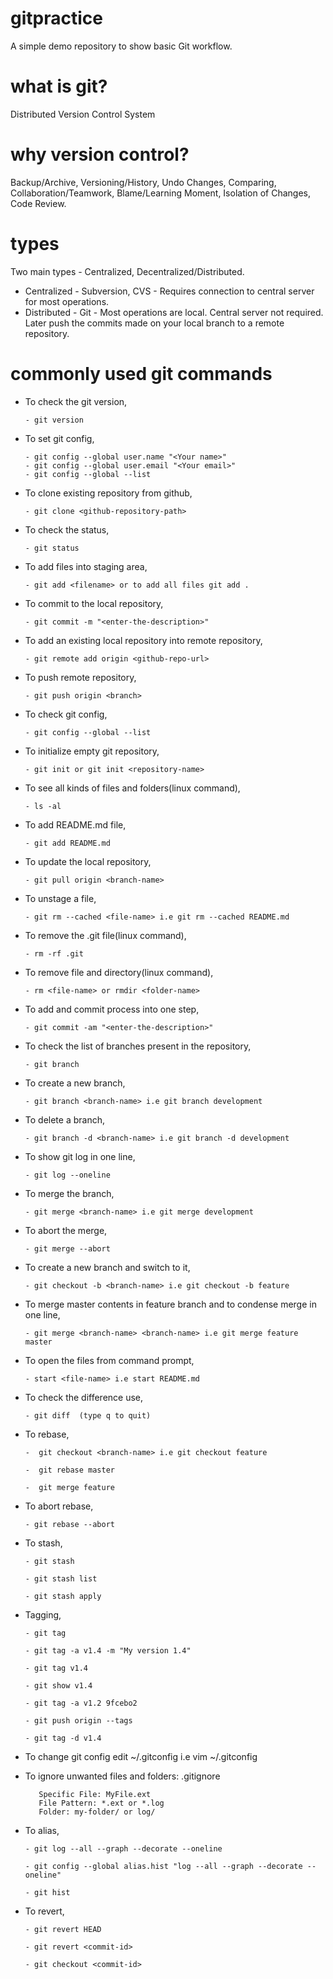 # gitpractice
A simple demo repository to show basic Git workflow.

# what is git? 
Distributed Version Control System

# why version control?
Backup/Archive, Versioning/History, Undo Changes, Comparing, Collaboration/Teamwork, Blame/Learning Moment, Isolation of Changes, Code Review.

# types
Two main types - Centralized, Decentralized/Distributed.
* Centralized - Subversion, CVS - Requires connection to central server for most operations.
* Distributed - Git - Most operations are local. Central server not required. Later push the commits made on your local branch to a remote repository.

# commonly used git commands

  * To check the git version, 
  
        - git version

  * To set git config,

        - git config --global user.name "<Your name>"
        - git config --global user.email "<Your email>"
        - git config --global --list 

  * To clone existing repository from github,
  
        - git clone <github-repository-path>

  * To check the status,
  
        - git status
  
  * To add files into staging area,
  
        - git add <filename> or to add all files git add .
 
  * To commit to the local repository,
  
        - git commit -m "<enter-the-description>"
  
  * To add an existing local repository into remote repository,
  
        - git remote add origin <github-repo-url>
 
  * To push remote repository, 
  
        - git push origin <branch>
 
  * To check git config,

        - git config --global --list

  * To initialize empty git repository,

        - git init or git init <repository-name>

  * To see all kinds of files and folders(linux command),

        - ls -al

  * To add README.md file,

        - git add README.md

  * To update the local repository,

        - git pull origin <branch-name>

  * To unstage a file,

        - git rm --cached <file-name> i.e git rm --cached README.md

  * To remove the .git file(linux command),

        - rm -rf .git
 
  * To remove file and directory(linux command),

        - rm <file-name> or rmdir <folder-name>

  * To add and commit process into one step,

        - git commit -am "<enter-the-description>"

  * To check the list of branches present in the repository,

        - git branch

  * To create a new branch,

        - git branch <branch-name> i.e git branch development
 
  * To delete a branch,

        - git branch -d <branch-name> i.e git branch -d development
 
  * To show git log in one line,
  
        - git log --oneline

  * To merge the branch,
    
        - git merge <branch-name> i.e git merge development

  * To abort the merge,

        - git merge --abort

  * To create a new branch and switch to it,

        - git checkout -b <branch-name> i.e git checkout -b feature

  * To merge master contents in feature branch and to condense merge in one line,

        - git merge <branch-name> <branch-name> i.e git merge feature master

  * To open the files from command prompt,

        - start <file-name> i.e start README.md

  * To check the difference use,
   
        - git diff  (type q to quit)

  * To rebase,

        -  git checkout <branch-name> i.e git checkout feature

        -  git rebase master

        -  git merge feature

   * To abort rebase,

         - git rebase --abort

   * To stash,

         - git stash

         - git stash list

         - git stash apply

   * Tagging,

         - git tag

         - git tag -a v1.4 -m "My version 1.4"

         - git tag v1.4

         - git show v1.4

         - git tag -a v1.2 9fcebo2

         - git push origin --tags

         - git tag -d v1.4
        
   * To change git config edit ~/.gitconfig i.e vim ~/.gitconfig

   * To ignore unwanted files and folders: .gitignore
         
            Specific File: MyFile.ext
            File Pattern: *.ext or *.log
            Folder: my-folder/ or log/
 
   * To alias,

         - git log --all --graph --decorate --oneline

         - git config --global alias.hist "log --all --graph --decorate --oneline" 

         - git hist

   * To revert,

         - git revert HEAD  
         
         - git revert <commit-id>

         - git checkout <commit-id>

      

    

   

      

     

    
